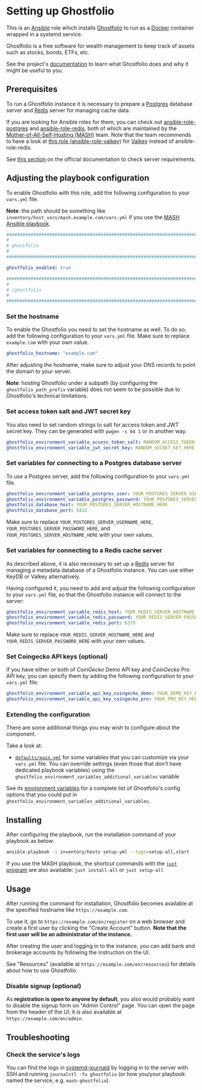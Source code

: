 <!--
SPDX-FileCopyrightText: 2020 - 2024 MDAD project contributors
SPDX-FileCopyrightText: 2020 - 2024 Slavi Pantaleev
SPDX-FileCopyrightText: 2020 Aaron Raimist
SPDX-FileCopyrightText: 2020 Chris van Dijk
SPDX-FileCopyrightText: 2020 Dominik Zajac
SPDX-FileCopyrightText: 2020 Mickaël Cornière
SPDX-FileCopyrightText: 2022 François Darveau
SPDX-FileCopyrightText: 2022 Julian Foad
SPDX-FileCopyrightText: 2022 Warren Bailey
SPDX-FileCopyrightText: 2023 Antonis Christofides
SPDX-FileCopyrightText: 2023 Felix Stupp
SPDX-FileCopyrightText: 2023 Pierre 'McFly' Marty
SPDX-FileCopyrightText: 2024 - 2025 Suguru Hirahara

SPDX-License-Identifier: AGPL-3.0-or-later
-->

# Setting up Ghostfolio

This is an [Ansible](https://www.ansible.com/) role which installs [Ghostfolio](https://ghostfol.io/) to run as a [Docker](https://www.docker.com/) container wrapped in a systemd service.

Ghostfolio is a free software for wealth management to keep track of assets such as stocks, bonds, ETFs, etc.

See the project's [documentation](https://ghostfol.io/en/features) to learn what Ghostfolio does and why it might be useful to you.

## Prerequisites

To run a Ghostfolio instance it is necessary to prepare a [Postgres](https://redis.io/) database server and [Redis](https://redis.io/) server for managing cache data.

If you are looking for Ansible roles for them, you can check out [ansible-role-postgres](https://github.com/mother-of-all-self-hosting/ansible-role-postgres) and [ansible-role-redis](https://github.com/mother-of-all-self-hosting/ansible-role-redis), both of which are maintained by the [Mother-of-All-Self-Hosting (MASH)](https://github.com/mother-of-all-self-hosting) team. Note that the team recommends to have a look at [this role (ansible-role-valkey)](https://github.com/mother-of-all-self-hosting/ansible-role-valkey) for [Valkey](https://valkey.io/) instead of ansible-role-redis.

See [this section](https://github.com/ghostfolio/ghostfolio/blob/main/README.md#technology-stack) on the official documentation to check server requirements.

## Adjusting the playbook configuration

To enable Ghostfolio with this role, add the following configuration to your `vars.yml` file.

**Note**: the path should be something like `inventory/host_vars/mash.example.com/vars.yml` if you use the [MASH Ansible playbook](https://github.com/mother-of-all-self-hosting/mash-playbook).

```yaml
########################################################################
#                                                                      #
# ghostfolio                                                           #
#                                                                      #
########################################################################

ghostfolio_enabled: true

########################################################################
#                                                                      #
# /ghostfolio                                                          #
#                                                                      #
########################################################################
```

### Set the hostname

To enable the Ghostfolio you need to set the hostname as well. To do so, add the following configuration to your `vars.yml` file. Make sure to replace `example.com` with your own value.

```yaml
ghostfolio_hostname: "example.com"
```

After adjusting the hostname, make sure to adjust your DNS records to point the domain to your server.

**Note**: hosting Ghostfolio under a subpath (by configuring the `ghostfolio_path_prefix` variable) does not seem to be possible due to Ghostfolio's technical limitations.

### Set access token salt and JWT secret key

You also need to set random strings to salt for access token and JWT secret key. They can be generated with `pwgen -s 64 1` or in another way.

```yaml
ghostfolio_environment_variable_access_token_salt: RANDOM_ACCESS_TOKEN_SALT_HERE
ghostfolio_environment_variable_jwt_secret_key: RANDOM_SECRET_KEY_HERE
```

### Set variables for connecting to a Postgres database server

To use a Postgres server, add the following configuration to your `vars.yml` file.

```yaml
ghostfolio_environment_variable_postgres_user: YOUR_POSTGRES_SERVER_USERNAME_HERE
ghostfolio_environment_variable_postgres_password: YOUR_POSTGRES_SERVER_PASSWORD_HERE
ghostfolio_database_host: YOUR_POSTGRES_SERVER_HOSTNAME_HERE
ghostfolio_database_port: 5432
```

Make sure to replace `YOUR_POSTGRES_SERVER_USERNAME_HERE`, `YOUR_POSTGRES_SERVER_PASSWORD_HERE`, and `YOUR_POSTGRES_SERVER_HOSTNAME_HERE` with your own values.

### Set variables for connecting to a Redis cache server

As described above, it is also necessary to set up a [Redis](https://redis.io/) server for managing a metadata database of a Ghostfolio instance. You can use either KeyDB or Valkey alternatively.

Having configured it, you need to add and adjust the following configuration to your `vars.yml` file, so that the Ghostfolio instance will connect to the server:

```yaml
ghostfolio_environment_variable_redis_host: YOUR_REDIS_SERVER_HOSTNAME_HERE
ghostfolio_environment_variable_redis_password: YOUR_REDIS_SERVER_PASSWORD_HERE
ghostfolio_environment_variable_redis_port: 6379
```

Make sure to replace `YOUR_REDIS_SERVER_HOSTNAME_HERE` and `YOUR_REDIS_SERVER_PASSWORD_HERE` with your own values.

### Set Coingecko API keys (optional)

If you have either or both of *CoinGecko* Demo API key and *CoinGecko* Pro API key, you can specify them by adding the following configuration to your `vars.yml` file:

```yaml
ghostfolio_environment_variable_api_key_coingecko_demo: YOUR_DEMO_KEY_HERE
ghostfolio_environment_variable_api_key_coingecko_pro: YOUR_PRO_KEY_HERE
```

### Extending the configuration

There are some additional things you may wish to configure about the component.

Take a look at:

- [`defaults/main.yml`](../defaults/main.yml) for some variables that you can customize via your `vars.yml` file. You can override settings (even those that don't have dedicated playbook variables) using the `ghostfolio_environment_variables_additional_variables` variable

See its [environment variables](https://ghostfol.io/docs/self-hosting/environment-variables) for a complete list of Ghostfolio's config options that you could put in `ghostfolio_environment_variables_additional_variables`.

## Installing

After configuring the playbook, run the installation command of your playbook as below:

```sh
ansible-playbook -i inventory/hosts setup.yml --tags=setup-all,start
```

If you use the MASH playbook, the shortcut commands with the [`just` program](https://github.com/mother-of-all-self-hosting/mash-playbook/blob/main/docs/just.md) are also available: `just install-all` or `just setup-all`

## Usage

After running the command for installation, Ghostfolio becomes available at the specified hostname like `https://example.com`.

To use it, go to `https://example.com/en/register` on a web browser and create a first user by clicking the "Create Account" button. **Note that the first user will be an administrator of the instance.**

After creating the user and logging in to the instance, you can add bank and brokerage accounts by following the instruction on the UI.

See "Resources" (available at `https://example.com/en/resources`) for details about how to use Ghostfolio.

### Disable signup (optional)

As **registration is open to anyone by default**, you also would probably want to disable the signup form on "Admin Control" page. You can open the page from the header of the UI; it is also available at `https://example.com/en/admin`.

## Troubleshooting

### Check the service's logs

You can find the logs in [systemd-journald](https://www.freedesktop.org/software/systemd/man/systemd-journald.service.html) by logging in to the server with SSH and running `journalctl -fu ghostfolio` (or how you/your playbook named the service, e.g. `mash-ghostfolio`).
